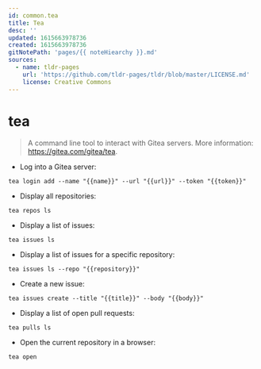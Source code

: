 ```yaml
---
id: common.tea
title: Tea
desc: ''
updated: 1615663978736
created: 1615663978736
gitNotePath: 'pages/{{ noteHiearchy }}.md'
sources:
  - name: tldr-pages
    url: 'https://github.com/tldr-pages/tldr/blob/master/LICENSE.md'
    license: Creative Commons
---
```

# tea

> A command line tool to interact with Gitea servers.
> More information: <https://gitea.com/gitea/tea>.

- Log into a Gitea server:

`tea login add --name "{{name}}" --url "{{url}}" --token "{{token}}"`

- Display all repositories:

`tea repos ls`

- Display a list of issues:

`tea issues ls`

- Display a list of issues for a specific repository:

`tea issues ls --repo "{{repository}}"`

- Create a new issue:

`tea issues create --title "{{title}}" --body "{{body}}"`

- Display a list of open pull requests:

`tea pulls ls`

- Open the current repository in a browser:

`tea open`

